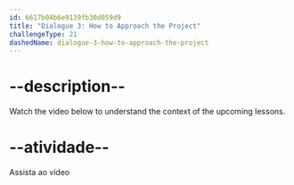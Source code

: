 ```yaml
---
id: 6617b04b6e9139fb30d059d9
title: "Dialogue 3: How to Approach the Project"
challengeType: 21
dashedName: dialogue-3-how-to-approach-the-project
---
```


# --description--

Watch the video below to understand the context of the upcoming lessons.

# --atividade--

Assista ao vídeo

